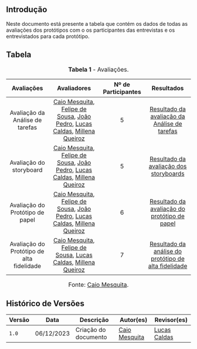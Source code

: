 
## Introdução
Neste documento está presente a tabela que contém os dados de todas as avaliações dos protótipos com o os participantes das entrevistas e os entrevistados para cada protótipo.

## Tabela

<center>

<font size="3"><p style="text-align: center"><b>Tabela 1</b> - Avaliações. </p></font>


|        Avaliações       | Avaliadores   | Nº de Participantes   | Resultados |
| :------------------------------------: | :----: | :------: | :-----: |
| Avaliação da Análise de tarefas |  [Caio Mesquita](https://github.com/Caiomesvie), [Felipe de Sousa](https://github.com/fsousac), [João Pedro](https://github.com/JoosPerro),  [Lucas Caldas](https://github.com/lucascaldasb), [Millena Queiroz](https://github.com/millenaqueiroz)  |  5  | [Resultado da avaliação da Análise de tarefas](https://interacao-humano-computador.github.io/2023.2-SEI-GDF/#/design-avaliacao-desenvolvimento/resultados-entrevistas-hta-storyboard)    |
| Avaliação do storyboard |   [Caio Mesquita](https://github.com/Caiomesvie), [Felipe de Sousa](https://github.com/fsousac), [João Pedro](https://github.com/JoosPerro),  [Lucas Caldas](https://github.com/lucascaldasb), [Millena Queiroz](https://github.com/millenaqueiroz)    |  5  |  [Resultado da avaliação dos storyboards](https://interacao-humano-computador.github.io/2023.2-SEI-GDF/#/design-avaliacao-desenvolvimento/resultados-entrevistas-hta-storyboard)   |
| Avaliação do Protótipo de papel |  [Caio Mesquita](https://github.com/Caiomesvie), [Felipe de Sousa](https://github.com/fsousac), [João Pedro](https://github.com/JoosPerro),  [Lucas Caldas](https://github.com/lucascaldasb), [Millena Queiroz](https://github.com/millenaqueiroz)     |  6  |  [Resultado da avaliação do protótipo de papel](https://interacao-humano-computador.github.io/2023.2-SEI-GDF/#/design-avaliacao-desenvolvimento/prototipo-papel/relat-resultados-prot-papel)   |
| Avaliação do Protótipo de alta fidelidade |   [Caio Mesquita](https://github.com/Caiomesvie), [Felipe de Sousa](https://github.com/fsousac),   [Lucas Caldas](https://github.com/lucascaldasb), [Millena Queiroz](https://github.com/millenaqueiroz)    | 7   |  [Resultado da análise do protótipo de alta fidelidade](https://interacao-humano-computador.github.io/2023.2-SEI-GDF/#/design-avaliacao-desenvolvimento/prototipo-alta-fidelidade/relato-resultados-paf)   |

<font size="3"><p style="text-align: center">Fonte: [Caio Mesquita](https://github.com/Caiomesvie).</p></font>

</center>

## Histórico de Versões
| Versão | Data       | Descrição            | Autor(es)                                     | Revisor(es)                                          |
| ------ | ---------- | -------------------- | --------------------------------------------- | ---------------------------------------------------- |
| `1.0`  | 06/12/2023 | Criação do documento | [Caio Mesquita](https://github.com/Caiomesvie) | [Lucas Caldas](https://github.com/lucascaldasb)  | 

